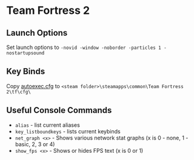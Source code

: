 # Team Fortress 2

## Launch Options
Set launch options to `-novid -window -noborder -particles 1 -nostartupsound`

## Key Binds
Copy [autoexec.cfg](./autoexec.cfg) to `<steam folder>\steamapps\common\Team Fortress 2\tf\cfg\`

## Useful Console Commands
* `alias` - list current aliases
* `key_listboundkeys` - lists current keybinds
* `net_graph <x>` - Shows various network stat graphs (x is 0 - none, 1 - basic, 2, 3 or 4)
* `show_fps <x>` - Shows or hides FPS text (x is 0 or 1)
